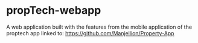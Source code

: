 # propTech-webapp
A web application built with the features from the mobile application of the proptech app linked to:  https://github.com/Manjellion/Property-App
